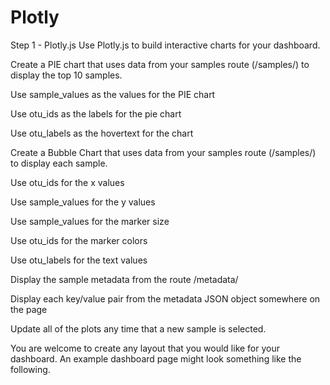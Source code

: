 # Plotly
Step 1 - Plotly.js
Use Plotly.js to build interactive charts for your dashboard.


Create a PIE chart that uses data from your samples route (/samples/<sample>) to display the top 10 samples.


Use sample_values as the values for the PIE chart


Use otu_ids as the labels for the pie chart


Use otu_labels as the hovertext for the chart





Create a Bubble Chart that uses data from your samples route (/samples/<sample>) to display each sample.


Use otu_ids for the x values


Use sample_values for the y values


Use sample_values for the marker size


Use otu_ids for the marker colors


Use otu_labels for the text values





Display the sample metadata from the route /metadata/<sample>

Display each key/value pair from the metadata JSON object somewhere on the page



Update all of the plots any time that a new sample is selected.


You are welcome to create any layout that you would like for your dashboard. An example dashboard page might look something like the following.



